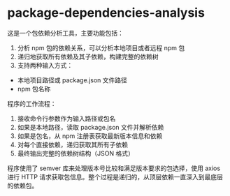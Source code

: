 # package-dependencies-analysis

这是一个包依赖分析工具，主要功能包括：

1. 分析 npm 包的依赖关系，可以分析本地项目或者远程 npm 包
1. 递归地获取所有依赖及其子依赖，构建完整的依赖树
1. 支持两种输入方式：
  - 本地项目路径或 package.json 文件路径
  - npm 包名称


程序的工作流程：

1. 接收命令行参数作为输入路径或包名
1. 如果是本地路径，读取 package.json 文件并解析依赖
1. 如果是包名，从 npm 注册表获取最新版本信息和依赖
1. 对每个直接依赖，递归获取其所有子依赖
1. 最终输出完整的依赖树结构（JSON 格式）

程序使用了 semver 库来处理版本号比较和满足版本要求的包选择，使用 axios 进行 HTTP 请求获取包信息。整个过程是递归的，从顶层依赖一直深入到最底层的依赖包。




<!-- 

https://registry.npmjs.org/package-dependencies-analysis/[version][tag]  
https://registry.npmjs.org/package-dependencies-analysis/0.0.1-beta.2  
https://registry.npmjs.org/package-dependencies-analysis/latest  


-->